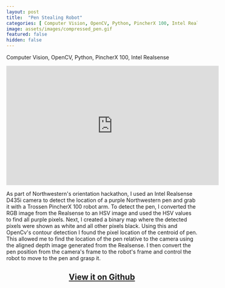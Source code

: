 ```yaml
---
layout: post
title:  "Pen Stealing Robot"
categories: [ Computer Vision, OpenCV, Python, PincherX 100, Intel Realsense ]
image: assets/images/compressed_pen.gif
featured: false
hidden: false
---
```

Computer Vision, OpenCV, Python, PincherX 100, Intel Realsense

<div align="center"><iframe width="560" height="315" src="https://www.youtube.com/embed/JoxrQ2MmBp4" title="YouTube video player" frameborder="0" allow="accelerometer; autoplay; clipboard-write; encrypted-media; gyroscope; picture-in-picture" allowfullscreen></iframe></div>

As part of Northwestern's orientation hackathon, I used an Intel Realsense D435i camera to detect
the location of a purple Northwestern pen and grab it with a Trossen PincherX 100 robot arm. 
To detect the pen, I converted the RGB image from the Realsense to an HSV image and used the HSV values
to find all purple pixels. Next, I created a binary map where the detected pixels were shown as 
white and all other pixels black. Using this and OpenCv's contour detection I found the pixel location
of the centroid of pen. This allowed me to find the location of the pen relative to the camera using 
the aligned depth image generated from the Realsense. I then convert the pen position from the camera's
frame to the robot's frame and control the robot to move to the pen and grasp it.

<div align="center"><h2> <a href="https://github.com/oubrejames/pen_challenge">View it on Github</a></h2></div>

